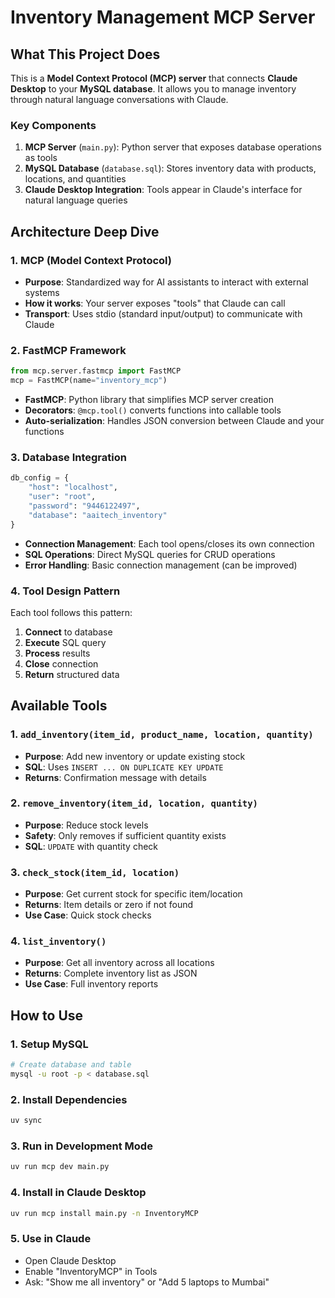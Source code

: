 # Inventory Management MCP Server

## What This Project Does

This is a **Model Context Protocol (MCP) server** that connects **Claude Desktop** to your **MySQL database**. It allows you to manage inventory through natural language conversations with Claude.

### Key Components

1. **MCP Server** (`main.py`): Python server that exposes database operations as tools
2. **MySQL Database** (`database.sql`): Stores inventory data with products, locations, and quantities
3. **Claude Desktop Integration**: Tools appear in Claude's interface for natural language queries

## Architecture Deep Dive

### 1. MCP (Model Context Protocol)
- **Purpose**: Standardized way for AI assistants to interact with external systems
- **How it works**: Your server exposes "tools" that Claude can call
- **Transport**: Uses stdio (standard input/output) to communicate with Claude

### 2. FastMCP Framework
```python
from mcp.server.fastmcp import FastMCP
mcp = FastMCP(name="inventory_mcp")
```
- **FastMCP**: Python library that simplifies MCP server creation
- **Decorators**: `@mcp.tool()` converts functions into callable tools
- **Auto-serialization**: Handles JSON conversion between Claude and your functions

### 3. Database Integration
```python
db_config = {
    "host": "localhost",
    "user": "root", 
    "password": "9446122497",
    "database": "aaitech_inventory"
}
```
- **Connection Management**: Each tool opens/closes its own connection
- **SQL Operations**: Direct MySQL queries for CRUD operations
- **Error Handling**: Basic connection management (can be improved)

### 4. Tool Design Pattern
Each tool follows this pattern:
1. **Connect** to database
2. **Execute** SQL query
3. **Process** results
4. **Close** connection
5. **Return** structured data

## Available Tools

### 1. `add_inventory(item_id, product_name, location, quantity)`
- **Purpose**: Add new inventory or update existing stock
- **SQL**: Uses `INSERT ... ON DUPLICATE KEY UPDATE`
- **Returns**: Confirmation message with details

### 2. `remove_inventory(item_id, location, quantity)`
- **Purpose**: Reduce stock levels
- **Safety**: Only removes if sufficient quantity exists
- **SQL**: `UPDATE` with quantity check

### 3. `check_stock(item_id, location)`
- **Purpose**: Get current stock for specific item/location
- **Returns**: Item details or zero if not found
- **Use Case**: Quick stock checks

### 4. `list_inventory()`
- **Purpose**: Get all inventory across all locations
- **Returns**: Complete inventory list as JSON
- **Use Case**: Full inventory reports

## How to Use

### 1. Setup MySQL
```bash
# Create database and table
mysql -u root -p < database.sql
```

### 2. Install Dependencies
```bash
uv sync
```

### 3. Run in Development Mode
```bash
uv run mcp dev main.py
```

### 4. Install in Claude Desktop
```bash
uv run mcp install main.py -n InventoryMCP
```

### 5. Use in Claude
- Open Claude Desktop
- Enable "InventoryMCP" in Tools
- Ask: "Show me all inventory" or "Add 5 laptops to Mumbai"

